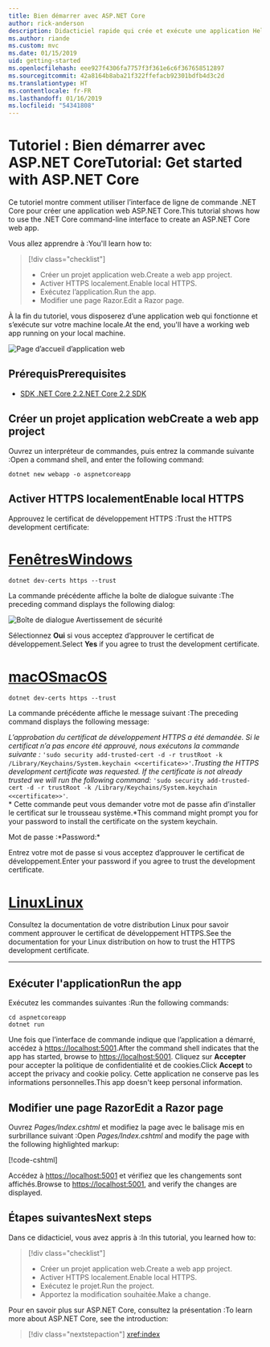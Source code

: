 ```yaml
---
title: Bien démarrer avec ASP.NET Core
author: rick-anderson
description: Didacticiel rapide qui crée et exécute une application Hello World simple à l’aide d’ASP.NET Core.
ms.author: riande
ms.custom: mvc
ms.date: 01/15/2019
uid: getting-started
ms.openlocfilehash: eee927f4306fa7757f3f361e6c6f367658512897
ms.sourcegitcommit: 42a8164b8aba21f322ffefacb92301bdfb4d3c2d
ms.translationtype: HT
ms.contentlocale: fr-FR
ms.lasthandoff: 01/16/2019
ms.locfileid: "54341808"
---
```

# <a name="tutorial-get-started-with-aspnet-core"></a><span data-ttu-id="d7bda-103">Tutoriel : Bien démarrer avec ASP.NET Core</span><span class="sxs-lookup"><span data-stu-id="d7bda-103">Tutorial: Get started with ASP.NET Core</span></span>

<span data-ttu-id="d7bda-104">Ce tutoriel montre comment utiliser l’interface de ligne de commande .NET Core pour créer une application web ASP.NET Core.</span><span class="sxs-lookup"><span data-stu-id="d7bda-104">This tutorial shows how to use the .NET Core command-line interface to create an ASP.NET Core web app.</span></span>

<span data-ttu-id="d7bda-105">Vous allez apprendre à :</span><span class="sxs-lookup"><span data-stu-id="d7bda-105">You'll learn how to:</span></span>

> [!div class="checklist"]
> * <span data-ttu-id="d7bda-106">Créer un projet application web.</span><span class="sxs-lookup"><span data-stu-id="d7bda-106">Create a web app project.</span></span>
> * <span data-ttu-id="d7bda-107">Activer HTTPS localement.</span><span class="sxs-lookup"><span data-stu-id="d7bda-107">Enable local HTTPS.</span></span>
> * <span data-ttu-id="d7bda-108">Exécutez l’application.</span><span class="sxs-lookup"><span data-stu-id="d7bda-108">Run the app.</span></span>
> * <span data-ttu-id="d7bda-109">Modifier une page Razor.</span><span class="sxs-lookup"><span data-stu-id="d7bda-109">Edit a Razor page.</span></span>

<span data-ttu-id="d7bda-110">À la fin du tutoriel, vous disposerez d’une application web qui fonctionne et s’exécute sur votre machine locale.</span><span class="sxs-lookup"><span data-stu-id="d7bda-110">At the end, you'll have a working web app running on your local machine.</span></span>

![Page d’accueil d’application web](_static/home-page.png)

## <a name="prerequisites"></a><span data-ttu-id="d7bda-112">Prérequis</span><span class="sxs-lookup"><span data-stu-id="d7bda-112">Prerequisites</span></span>

* [<span data-ttu-id="d7bda-113">SDK .NET Core 2.2</span><span class="sxs-lookup"><span data-stu-id="d7bda-113">.NET Core 2.2 SDK</span></span>](https://www.microsoft.com/net/download/all)

## <a name="create-a-web-app-project"></a><span data-ttu-id="d7bda-114">Créer un projet application web</span><span class="sxs-lookup"><span data-stu-id="d7bda-114">Create a web app project</span></span>

<span data-ttu-id="d7bda-115">Ouvrez un interpréteur de commandes, puis entrez la commande suivante :</span><span class="sxs-lookup"><span data-stu-id="d7bda-115">Open a command shell, and enter the following command:</span></span>

```console
dotnet new webapp -o aspnetcoreapp
```

## <a name="enable-local-https"></a><span data-ttu-id="d7bda-116">Activer HTTPS localement</span><span class="sxs-lookup"><span data-stu-id="d7bda-116">Enable local HTTPS</span></span>

<span data-ttu-id="d7bda-117">Approuvez le certificat de développement HTTPS :</span><span class="sxs-lookup"><span data-stu-id="d7bda-117">Trust the HTTPS development certificate:</span></span>

# <a name="windowstabwindows"></a>[<span data-ttu-id="d7bda-118">Fenêtres</span><span class="sxs-lookup"><span data-stu-id="d7bda-118">Windows</span></span>](#tab/windows)

```console
dotnet dev-certs https --trust
```

<span data-ttu-id="d7bda-119">La commande précédente affiche la boîte de dialogue suivante :</span><span class="sxs-lookup"><span data-stu-id="d7bda-119">The preceding command displays the following dialog:</span></span>

![Boîte de dialogue Avertissement de sécurité](_static/cert.png)

<span data-ttu-id="d7bda-121">Sélectionnez **Oui** si vous acceptez d’approuver le certificat de développement.</span><span class="sxs-lookup"><span data-stu-id="d7bda-121">Select **Yes** if you agree to trust the development certificate.</span></span>

# <a name="macostabmacos"></a>[<span data-ttu-id="d7bda-122">macOS</span><span class="sxs-lookup"><span data-stu-id="d7bda-122">macOS</span></span>](#tab/macos)

```console
dotnet dev-certs https --trust
```

<span data-ttu-id="d7bda-123">La commande précédente affiche le message suivant :</span><span class="sxs-lookup"><span data-stu-id="d7bda-123">The preceding command displays the following message:</span></span>

<span data-ttu-id="d7bda-124">*L’approbation du certificat de développement HTTPS a été demandée. Si le certificat n’a pas encore été approuvé, nous exécutons la commande suivante :* `'sudo security add-trusted-cert -d -r trustRoot -k /Library/Keychains/System.keychain <<certificate>>'`.</span><span class="sxs-lookup"><span data-stu-id="d7bda-124">*Trusting the HTTPS development certificate was requested. If the certificate is not already trusted we will run the following command:* `'sudo security add-trusted-cert -d -r trustRoot -k /Library/Keychains/System.keychain <<certificate>>'`.</span></span>  
<span data-ttu-id="d7bda-125">\* Cette commande peut vous demander votre mot de passe afin d’installer le certificat sur le trousseau système.</span><span class="sxs-lookup"><span data-stu-id="d7bda-125">\*This command might prompt you for your password to install the certificate on the system keychain.</span></span>

<span data-ttu-id="d7bda-126">Mot de passe :\*</span><span class="sxs-lookup"><span data-stu-id="d7bda-126">Password:\*</span></span>

<span data-ttu-id="d7bda-127">Entrez votre mot de passe si vous acceptez d’approuver le certificat de développement.</span><span class="sxs-lookup"><span data-stu-id="d7bda-127">Enter your password if you agree to trust the development certificate.</span></span>

# <a name="linuxtablinux"></a>[<span data-ttu-id="d7bda-128">Linux</span><span class="sxs-lookup"><span data-stu-id="d7bda-128">Linux</span></span>](#tab/linux)

<span data-ttu-id="d7bda-129">Consultez la documentation de votre distribution Linux pour savoir comment approuver le certificat de développement HTTPS.</span><span class="sxs-lookup"><span data-stu-id="d7bda-129">See the documentation for your Linux distribution on how to trust the HTTPS development certificate.</span></span>

---

## <a name="run-the-app"></a><span data-ttu-id="d7bda-130">Exécuter l'application</span><span class="sxs-lookup"><span data-stu-id="d7bda-130">Run the app</span></span>

<span data-ttu-id="d7bda-131">Exécutez les commandes suivantes :</span><span class="sxs-lookup"><span data-stu-id="d7bda-131">Run the following commands:</span></span>

```console
cd aspnetcoreapp
dotnet run
```

<span data-ttu-id="d7bda-132">Une fois que l’interface de commande indique que l’application a démarré, accédez à [https://localhost:5001](https://localhost:5001).</span><span class="sxs-lookup"><span data-stu-id="d7bda-132">After the command shell indicates that the app has started, browse to [https://localhost:5001](https://localhost:5001).</span></span> <span data-ttu-id="d7bda-133">Cliquez sur **Accepter** pour accepter la politique de confidentialité et de cookies.</span><span class="sxs-lookup"><span data-stu-id="d7bda-133">Click **Accept** to accept the privacy and cookie policy.</span></span> <span data-ttu-id="d7bda-134">Cette application ne conserve pas les informations personnelles.</span><span class="sxs-lookup"><span data-stu-id="d7bda-134">This app doesn't keep personal information.</span></span>

## <a name="edit-a-razor-page"></a><span data-ttu-id="d7bda-135">Modifier une page Razor</span><span class="sxs-lookup"><span data-stu-id="d7bda-135">Edit a Razor page</span></span>

<span data-ttu-id="d7bda-136">Ouvrez *Pages/Index.cshtml* et modifiez la page avec le balisage mis en surbrillance suivant :</span><span class="sxs-lookup"><span data-stu-id="d7bda-136">Open *Pages/Index.cshtml* and modify the page with the following highlighted markup:</span></span>

[!code-cshtml[](sample/index.cshtml?highlight=9)]

<span data-ttu-id="d7bda-137">Accédez à [https://localhost:5001](https://localhost:5001) et vérifiez que les changements sont affichés.</span><span class="sxs-lookup"><span data-stu-id="d7bda-137">Browse to [https://localhost:5001](https://localhost:5001), and verify the changes are displayed.</span></span>

## <a name="next-steps"></a><span data-ttu-id="d7bda-138">Étapes suivantes</span><span class="sxs-lookup"><span data-stu-id="d7bda-138">Next steps</span></span>

<span data-ttu-id="d7bda-139">Dans ce didacticiel, vous avez appris à :</span><span class="sxs-lookup"><span data-stu-id="d7bda-139">In this tutorial, you learned how to:</span></span>

> [!div class="checklist"]
> * <span data-ttu-id="d7bda-140">Créer un projet application web.</span><span class="sxs-lookup"><span data-stu-id="d7bda-140">Create a web app project.</span></span>
> * <span data-ttu-id="d7bda-141">Activer HTTPS localement.</span><span class="sxs-lookup"><span data-stu-id="d7bda-141">Enable local HTTPS.</span></span>
> * <span data-ttu-id="d7bda-142">Exécutez le projet.</span><span class="sxs-lookup"><span data-stu-id="d7bda-142">Run the project.</span></span>
> * <span data-ttu-id="d7bda-143">Apportez la modification souhaitée.</span><span class="sxs-lookup"><span data-stu-id="d7bda-143">Make a change.</span></span>

<span data-ttu-id="d7bda-144">Pour en savoir plus sur ASP.NET Core, consultez la présentation :</span><span class="sxs-lookup"><span data-stu-id="d7bda-144">To learn more about ASP.NET Core, see the introduction:</span></span>

> [!div class="nextstepaction"]
> <xref:index>
